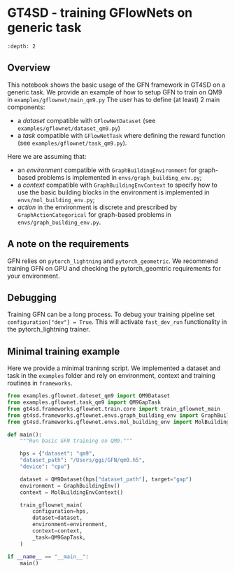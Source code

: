 # GT4SD - training GFlowNets on generic task


```{contents}
:depth: 2
```

## Overview

This notebook shows the basic usage of the GFN framework in GT4SD on a generic task. We provide an example of how to setup GFN to train on QM9 in `examples/gflownet/main_qm9.py`
The user has to define (at least) 2 main components:

* a *dataset* compatible with `GFlowNetDataset` (see `examples/gflownet/dataset_qm9.py`)
* a *task* compatible with `GFlowNetTask` where defining the reward function (see `examples/gflownet/task_qm9.py`).

Here we are assuming that:
* an *environment* compatible with `GraphBuildingEnvironment` for graph-based problems is implemented in `envs/graph_building_env.py`;
* a *context* compatible with `GraphBuildingEnvContext` to specify how to use the basic building blocks in the environment is implemented in `envs/mol_building_env.py`;
* *action* in the environment is discrete and prescribed by `GraphActionCategorical` for graph-based problems in `envs/graph_building_env.py`.


## A note on the requirements

GFN relies on `pytorch_lightning` and `pytorch_geometric`. 
We recommend training GFN on GPU and checking the pytorch_geomtric requirements for your environment.

## Debugging

Training GFN can be a long process. To debug your training pipeline set `configuration["dev"] = True`. This will activate `fast_dev_run` functionality in the pytorch_lightning trainer.

## Minimal training example

Here we provide a minimal traninng script. We implemented a dataset and task in the `examples` folder and rely on environment, context and training routines in `frameworks`.

```python
from examples.gflownet.dateset_qm9 import QM9Dataset
from examples.gflownet.task_qm9 import QM9GapTask
from gt4sd.frameworks.gflownet.train.core import train_gflownet_main
from gt4sd.frameworks.gflownet.envs.graph_building_env import GraphBuildingEnv
from gt4sd.frameworks.gflownet.envs.mol_building_env import MolBuildingEnvContext

def main():
    """Run basic GFN training on QM9."""

    hps = {"dataset": "qm9", 
    "dataset_path": "/Users/ggi/GFN/qm9.h5", 
    "device": "cpu"}

    dataset = QM9Dataset(hps["dataset_path"], target="gap")
    environment = GraphBuildingEnv()
    context = MolBuildingEnvContext()

    train_gflownet_main(
        configuration=hps,
        dataset=dataset,
        environment=environment,
        context=context,
        _task=QM9GapTask,
    )

if __name__ == "__main__":
    main()
```